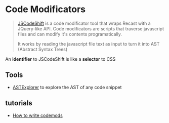 # Code Modificators



> [JSCodeShift](https://github.com/facebook/jscodeshift) is a code modificator tool that wraps Recast with a JQuery-like API. Code modificators are scripts that traverse javascript files and can modify it's contents programatically. 
> 
> It works by reading the javascript file text as input to turn it into AST (Abstract Syntax Trees)

An **identifier** to JSCodeShift is like a **selector** to CSS

## Tools
- [ASTExplorer](https://astexplorer.net/) to explore the AST of any code snippet

## tutorials

- [How to write codemods](https://vramana.github.io/blog/2015/12/21/codemod-tutorial/)

